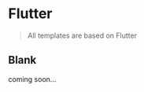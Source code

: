# Flutter

> All templates are based on Flutter


## Blank

<LogoBadge name="flutter" />

coming soon...
